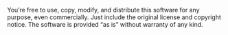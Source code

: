 You’re free to use, copy, modify, and distribute this software for any purpose, even commercially. Just include the original license and copyright notice. The software is provided “as is” without warranty of any kind.

